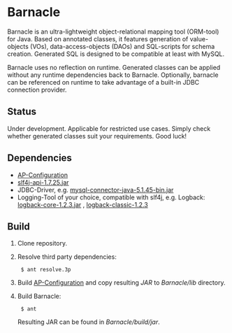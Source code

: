 ﻿# Barnacle

Barnacle is an ultra-lightweight object-relational mapping tool (ORM-tool) for Java.
Based on annotated classes, it features generation of value-objects (VOs), data-access-objects (DAOs)
and SQL-scripts for schema creation. Generated SQL is designed to be compatible at least with
MySQL. 

Barnacle uses no reflection on runtime. Generated classes can be applied without any
runtime dependencies back to Barnacle. Optionally, barnacle can be referenced on runtime to
take advantage of a built-in JDBC connection provider.

## Status

Under development. Applicable for restricted use cases. 
Simply check  whether generated classes suit your requirements. Good luck!

## Dependencies

* [AP-Configuration](https://github.com/arthurpicht/AP-Configuration)
* [slf4j-api-1.7.25.jar](http://search.maven.org/#artifactdetails%7Corg.slf4j%7Cslf4j-api%7C1.7.25%7Cjar)
* JDBC-Driver, e.g. [mysql-connector-java-5.1.45-bin.jar](http://search.maven.org/#artifactdetails%7Cmysql%7Cmysql-connector-java%7C5.1.45%7Cjar)
* Logging-Tool of your choice, compatible with slf4j, e.g. Logback: [logback-core-1.2.3.jar](http://search.maven.org/#artifactdetails%7Cch.qos.logback%7Clogback-core%7C1.2.3%7Cjar)
, [logback-classic-1.2.3](http://search.maven.org/#artifactdetails%7Cch.qos.logback%7Clogback-classic%7C1.2.3%7Cjar)


## Build

1. Clone repository.

2. Resolve third party dependencies:
    
        $ ant resolve.3p   

3. Build [AP-Configuration](https://github.com/arthurpicht/AP-Configuration) and copy resulting *JAR* to *Barnacle/lib* directory.

4. Build Barnacle:

        $ ant

    Resulting JAR can be found in *Barnacle/build/jar*.

